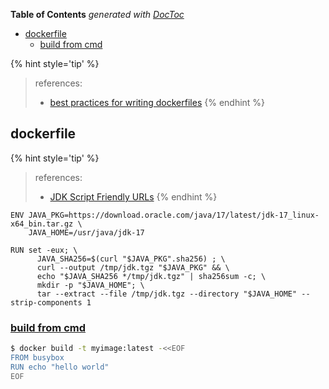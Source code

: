 <!-- START doctoc generated TOC please keep comment here to allow auto update -->
<!-- DON'T EDIT THIS SECTION, INSTEAD RE-RUN doctoc TO UPDATE -->
**Table of Contents**  *generated with [DocToc](https://github.com/thlorenz/doctoc)*

- [dockerfile](#dockerfile)
  - [build from cmd](#build-from-cmd)

<!-- END doctoc generated TOC please keep comment here to allow auto update -->

{% hint style='tip' %}
> references:
> - [best practices for writing dockerfiles](https://docs.docker.com/develop/develop-images/dockerfile_best-practices/)
{% endhint %}


## dockerfile

{% hint style='tip' %}
> references:
> - [JDK Script Friendly URLs](https://www.oracle.com/java/technologies/jdk-script-friendly-urls/)
{% endhint %}

```docker
ENV JAVA_PKG=https://download.oracle.com/java/17/latest/jdk-17_linux-x64_bin.tar.gz \
    JAVA_HOME=/usr/java/jdk-17

RUN set -eux; \
      JAVA_SHA256=$(curl "$JAVA_PKG".sha256) ; \
      curl --output /tmp/jdk.tgz "$JAVA_PKG" && \
      echo "$JAVA_SHA256 */tmp/jdk.tgz" | sha256sum -c; \
      mkdir -p "$JAVA_HOME"; \
      tar --extract --file /tmp/jdk.tgz --directory "$JAVA_HOME" --strip-components 1
```

### [build from cmd](https://docs.docker.com/develop/develop-images/dockerfile_best-practices/#build-an-image-using-a-dockerfile-from-stdin-without-sending-build-context)
```bash
$ docker build -t myimage:latest -<<EOF
FROM busybox
RUN echo "hello world"
EOF
```
